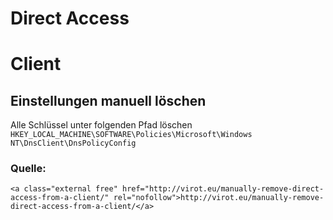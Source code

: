# Direct Access

# <span class="mw-headline" id="bkmrk-client-1">Client</span>

## <span id="bkmrk-"></span><span class="mw-headline" id="bkmrk-einstellungen-manuel-1">Einstellungen manuell löschen</span>

Alle Schlüssel unter folgenden Pfad löschen  
`HKEY_LOCAL_MACHINE\SOFTWARE\Policies\Microsoft\Windows NT\DnsClient\DnsPolicyConfig`

### <span class="mw-headline" id="bkmrk-quelle%3A-1">Quelle:</span>

```
<a class="external free" href="http://virot.eu/manually-remove-direct-access-from-a-client/" rel="nofollow">http://virot.eu/manually-remove-direct-access-from-a-client/</a>
```
